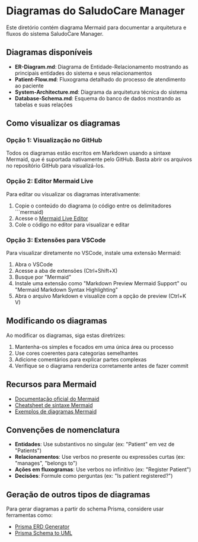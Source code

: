 # Diagramas do SaludoCare Manager

Este diretório contém diagrama Mermaid para documentar a arquitetura e fluxos do sistema SaludoCare Manager.

## Diagramas disponíveis

- **ER-Diagram.md**: Diagrama de Entidade-Relacionamento mostrando as principais entidades do sistema e seus relacionamentos
- **Patient-Flow.md**: Fluxograma detalhado do processo de atendimento ao paciente
- **System-Architecture.md**: Diagrama da arquitetura técnica do sistema
- **Database-Schema.md**: Esquema do banco de dados mostrando as tabelas e suas relações

## Como visualizar os diagramas

### Opção 1: Visualização no GitHub

Todos os diagramas estão escritos em Markdown usando a sintaxe Mermaid, que é suportada nativamente pelo GitHub. Basta abrir os arquivos no repositório GitHub para visualizá-los.

### Opção 2: Editor Mermaid Live

Para editar ou visualizar os diagramas interativamente:

1. Copie o conteúdo do diagrama (o código entre os delimitadores ```mermaid)
2. Acesse o [Mermaid Live Editor](https://mermaid.live/)
3. Cole o código no editor para visualizar e editar

### Opção 3: Extensões para VSCode

Para visualizar diretamente no VSCode, instale uma extensão Mermaid:

1. Abra o VSCode
2. Acesse a aba de extensões (Ctrl+Shift+X)
3. Busque por "Mermaid"
4. Instale uma extensão como "Markdown Preview Mermaid Support" ou "Mermaid Markdown Syntax Highlighting"
5. Abra o arquivo Markdown e visualize com a opção de preview (Ctrl+K V)

## Modificando os diagramas

Ao modificar os diagramas, siga estas diretrizes:

1. Mantenha-os simples e focados em uma única área ou processo
2. Use cores coerentes para categorias semelhantes
3. Adicione comentários para explicar partes complexas
4. Verifique se o diagrama renderiza corretamente antes de fazer commit

## Recursos para Mermaid

- [Documentação oficial do Mermaid](https://mermaid-js.github.io/mermaid/#/)
- [Cheatsheet de sintaxe Mermaid](https://jojozhuang.github.io/tutorial/mermaid-cheat-sheet/)
- [Exemplos de diagramas Mermaid](https://mermaid-js.github.io/mermaid/#/examples)

## Convenções de nomenclatura

- **Entidades**: Use substantivos no singular (ex: "Patient" em vez de "Patients")
- **Relacionamentos**: Use verbos no presente ou expressões curtas (ex: "manages", "belongs to")
- **Ações em fluxogramas**: Use verbos no infinitivo (ex: "Register Patient")
- **Decisões**: Formule como perguntas (ex: "Is patient registered?")

## Geração de outros tipos de diagramas

Para gerar diagramas a partir do schema Prisma, considere usar ferramentas como:

- [Prisma ERD Generator](https://github.com/keonik/prisma-erd-generator)
- [Prisma Schema to UML](https://github.com/emyann/prisma-schema-to-uml) 